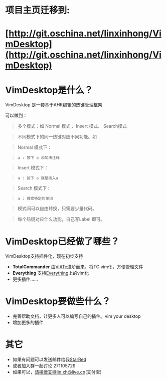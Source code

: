 # 项目主页迁移到:

# [http://git.oschina.net/linxinhong/VimDesktop](http://git.oschina.net/linxinhong/VimDesktop)

# VimDesktop是什么？

VimDesktop 是一套基于AHK编辑的热键管理框架

可以做到：

> 多个模式：如 Normal 模式 、Insert 模式、 Search模式

> 不同模式下的同一热键对应不同功能。如

> Normal 模式下：

>     a : 按下 a 添加块注释

> Insert 模式下：

>     a : 按下 a 就是插入a

> Search 模式下 :

>     a : 搜索特定的单词

> 模式间可以自由转换，只需要少量代码。

> 每个热键对应什么功能，自己写Label 即可。


# VimDesktop已经做了哪些？

VimDesktop支持插件化，现在初步支持
+ __TotalCommander__ 由[ViATc](http://xbeta.info/viatc.htm)进阶而来，将TC vim化，方便管理文件
+ __Everything__ 支持[Everything](http://xbeta.info/everything-search-tool.htm)上的vim化
+ 更多插件……

# VimDesktop要做些什么？
+ 完善帮助文档，让更多人可以编写自己的插件。vim your desktop
+ 增加更多的插件

# 其它
+ 如果有问题可以发送邮件给我[StarRed](mailto:234653915@qq.com)
+ 或者加入群一起讨论 271105729
+ 如果可以，请捐赠支持lin.xh@live.cn(支付宝)
